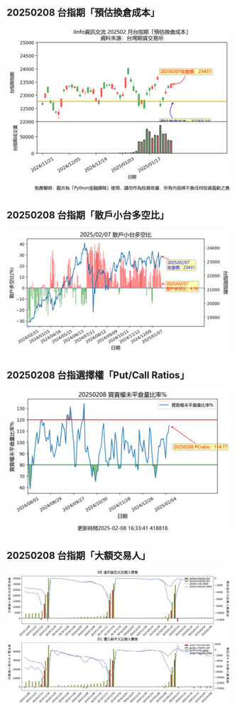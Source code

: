 ## 20250208 台指期「預估換倉成本」
![](images/txfcost.png)

## 20250208 台指期「散戶小台多空比」
![](images/bbiri.png)

## 20250208 台指選擇權「Put/Call Ratios」
![](images/pcratio.png)

## 20250208 台指期「大額交易人」
![](images/blocktrade.png)

